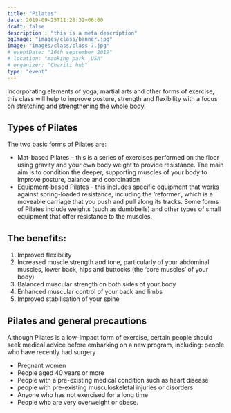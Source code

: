 ```yaml
---
title: "Pilates"
date: 2019-09-25T11:28:32+06:00
draft: false
description : "this is a meta description"
bgImage: "images/class/banner.jpg"
image: "images/class/class-7.jpg"
# eventDate: "16th september 2019"
# location: "manking park ,USA"
# organizer: "Chariti hub"
type: "event"
---
```


Incorporating elements of yoga, martial arts and other forms of exercise, this class will help to improve posture, strength and flexibility with a focus on stretching and strengthening the whole body.

## Types of Pilates

The two basic forms of Pilates are:
* Mat-based Pilates – this is a series of exercises performed on the floor using gravity and your own body weight to provide resistance. The main aim is to condition the deeper, supporting muscles of your body to improve posture, balance and coordination
* Equipment-based Pilates – this includes specific equipment that works against spring-loaded resistance, including the ‘reformer’, which is a moveable carriage that you push and pull along its tracks. Some forms of Pilates include weights (such as dumbbells) and other types of small equipment that offer resistance to the muscles.

## The benefits:

1. Improved flexibility
2. Increased muscle strength and tone, particularly of your abdominal muscles, lower back, hips and buttocks (the ‘core muscles’ of your body)
3. Balanced muscular strength on both sides of your body
4. Enhanced muscular control of your back and limbs
5. Improved stabilisation of your spine

## Pilates and general precautions

Although Pilates is a low-impact form of exercise, certain people should seek medical advice before embarking on a new program, including:
people who have recently had surgery

* Pregnant women
* People aged 40 years or more
* People with a pre-existing medical condition such as heart disease
* people with pre-existing musculoskeletal injuries or disorders
* Anyone who has not exercised for a long time
* People who are very overweight or obese.